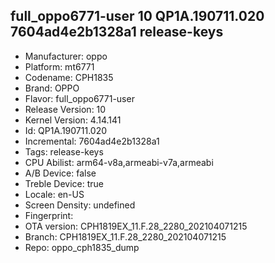 ## full_oppo6771-user 10 QP1A.190711.020 7604ad4e2b1328a1 release-keys
- Manufacturer: oppo
- Platform: mt6771
- Codename: CPH1835
- Brand: OPPO
- Flavor: full_oppo6771-user
- Release Version: 10
- Kernel Version: 4.14.141
- Id: QP1A.190711.020
- Incremental: 7604ad4e2b1328a1
- Tags: release-keys
- CPU Abilist: arm64-v8a,armeabi-v7a,armeabi
- A/B Device: false
- Treble Device: true
- Locale: en-US
- Screen Density: undefined
- Fingerprint: 
- OTA version: CPH1819EX_11.F.28_2280_202104071215
- Branch: CPH1819EX_11.F.28_2280_202104071215
- Repo: oppo_cph1835_dump
